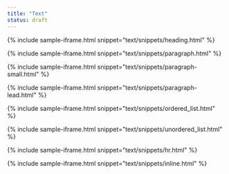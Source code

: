 ```yaml
---
title: "Text"
status: draft
---
```


<!-- {% include sample-iframe.html snippet="elements/text/display-headings.html" %} -->

{% include sample-iframe.html snippet="text/snippets/heading.html" %}

{% include sample-iframe.html snippet="text/snippets/paragraph.html" %}

{% include sample-iframe.html snippet="text/snippets/paragraph-small.html" %}

{% include sample-iframe.html snippet="text/snippets/paragraph-lead.html" %}

<!-- ### Font styles

 | Tag             | Font                 | Size / Line height \(< 1400px viewport\) | Size / Line height \(>1400px viewport\) | Weight |
|-----------------|----------------------|------------------------------------------|-----------------------------------------|--------|
| H1              | RobotoCondensed Bold | 36px / 40px                              | 48px / 52px                             | Normal |
| H2              | RobotoCondensed Bold | 32px / 36px                              | 32px / 36px                             | Normal |
| H3              | RobotoCondensed Bold | 26px / 32px                              | 28px / 32px                             | Normal |
| H4              | RobotoCondensed Bold | 22px / 28px                              | 24px / 28px                             | Normal |
| H5              | RobotoCondensed Bold | 18px / 24px                              | 20px / 24px                             | Normal |
| H6              | RobotoCondensed Bold | 16px / 20px                              | 18px / 20px                             | Normal |
| Everything else | Roboto Light         | 16px / 24px                              | 18px / 28px                             | 300    | -->


{% include sample-iframe.html snippet="text/snippets/ordered_list.html" %}

{% include sample-iframe.html snippet="text/snippets/unordered_list.html" %}

{% include sample-iframe.html snippet="text/snippets/hr.html" %}

{% include sample-iframe.html snippet="text/snippets/inline.html" %}
